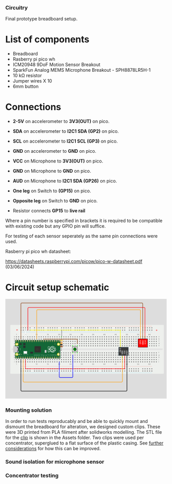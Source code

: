 ### Circuitry

Final prototype breadboard setup. 

# List of components

- Breadboard
- Rasberry pi pico wh
- ICM20948 9DoF Motion Sensor Breakout
- SparkFun Analog MEMS Microphone Breakout - SPH8878LR5H-1
- 10 kΩ resistor
- Jumper wires X 10
- 6mm button

# Connections

 - **2-5V** on accelerometer to **3V3(OUT)** on pico.
 - **SDA** on accelerometer to **I2C1 SDA (GP2)** on pico.
 - **SCL** on accelerometer to **I2C1 SCL (GP3)** on pico.
 - **GND** on accelerometer to **GND** on pico.

 - **VCC** on Microphone to **3V3(OUT)** on pico.
 - **GND** on Microphone to **GND** on pico.
 - **AUD** on Microphone to **I2C1 SDA (GP26)** on pico.

 - **One leg** on Switch to **(GP15)** on pico.
 - **Opposite leg** on Switch to **GND** on pico.
 - Resistor connects **GP15** to **live rail** 

Where a pin number is specified in brackets it is required to be compatible with existing code but any GPIO pin will suffice.

For testing of each sensor seperately as the same pin connections were used.

Rasberry pi pico wh datasheet:

https://datasheets.raspberrypi.com/picow/pico-w-datasheet.pdf (03/06/2024)

# Circuit setup schematic

<img src="Assets/circuit_diagram.png" alt="Circuit diagram" width="800"/>

### Mounting solution

In order to run tests reproducably and be able to quickly mount and dismount the breadboard for alteration, we designed custom clips. These were 3D printed from PLA filiment after solidworks modelling. The STL file for the [clip](/Final_output/Hardware_and_circuitry/Assets/clip.STL) is shown in the Assets folder. Two clips were used per concentrator, superglued to a flat surface of the plastic casing. See [further considerations](/Final_output/Further_considerations/) for how this can be improved.

### Sound isolation for microphone sensor


### Concentrator testing
